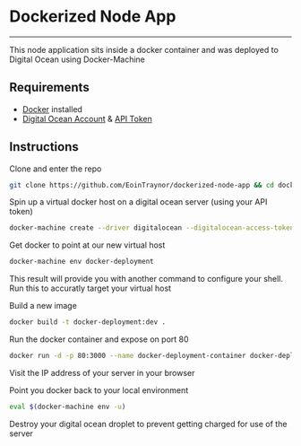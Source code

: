 # Dockerized Node App
---
This node application sits inside a docker container and was deployed to Digital Ocean using Docker-Machine  

## Requirements
* [Docker](https://www.docker.com/) installed
* [Digital Ocean Account](https://m.do.co/c/aac832dd7969) & [API Token](https://cloud.digitalocean.com/settings/api/tokens)

## Instructions
Clone and enter the repo
```sh
git clone https://github.com/EoinTraynor/dockerized-node-app && cd dockerized-node-app
```

Spin up a virtual docker host on a digital ocean server (using your API token)
```sh
docker-machine create --driver digitalocean --digitalocean-access-token=*your_api_token* docker-deployment
```

Get docker to point at our new virtual host
```sh
docker-machine env docker-deployment
```
This result will provide you with another command to configure your shell. Run this to accuratly target your virtual host

Build a new image
```sh
docker build -t docker-deployment:dev .
```

Run the docker container and expose on port 80
```sh
docker run -d -p 80:3000 --name docker-deployment-container docker-deployment:dev
```

Visit the IP address of your server in your browser

Point you docker back to your local environment
```sh
eval $(docker-machine env -u)
```

Destroy your digital ocean droplet to prevent getting charged for use of the server